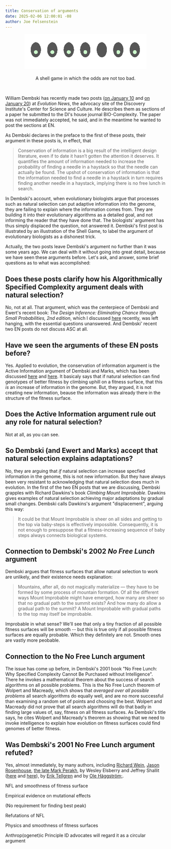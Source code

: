 ```yaml
---
title: Conservation of arguments
date: 2025-02-06 12:00:01 -08
author: Joe Felsenstein
---
```


<div align="center">
<figure><img src="/uploads/2025/Peas.png" alt="[not-too-hard Shell game]"/><figcaption><br>A shell game in which 
the odds are not too bad.</figcaption></figure>
</div>

<p>&nbsp;</p>

William Dembski has recently made two posts ([on January 10](https://evolutionnews.org/2025/01/the-displacement-fallacy-evolutions-shell-game/) and [on January 20](https://evolutionnews.org/2025/01/conservation-of-information-the-history-of-an-idea/)) at
_Evolution News_, the advocacy site of the Discovery Institute's Center for 
Science and Culture.  He describes them as sections of a paper he 
submitted to the DI's house journal BIO-Complexity.  The paper was not 
immediately accepted, he said, and in the meantime he wanted to post the
sections at EN.

As Dembski declares in the preface to the first of these posts, their argument in these posts is, in effect, that

> Conservation of information is a big result of the intelligent design literature, even if to date it hasn’t gotten the attention it deserves. It quantifies the amount of information needed to increase the probability of finding a needle in a haystack so that the needle can actually be found. The upshot of conservation of information is that the information needed to find a needle in a haystack in turn requires finding another needle in a haystack, implying there is no free lunch in search.

In Dembski's account, when evolutionary biologists argue that processes such as natural selection can put 
adaptive information into the genome, they are failing to explain where the information comes from.  They are 
building it into their evolutionary algorithms as a detailed goal, and not informing the reader that they have done that.  The biologists' argument has thus simply displaced the question, not answered it.  Dembski's first post is illustrated by an illustration of the Shell Game, to label the argument of evolutionary biologists as a dishonest trick.

Actually, the two posts leave Dembski's argument no further than it was 
some years ago.  We can deal with it without going into great detail, 
because we have seen these arguments before.  Let's ask, and answer, some brief questions as to what 
was accomplished:

<!--more-->

## Does these posts clarify how his Algorithmically Specified Complexity argument deals with natural selection? ##

No, not at all.  That argument, which was the centerpiece of Dembski and Ewert's recent book: _The Design Inference: Eliminating Chance through Small Probabilities, 2nd edition_, which I discussed [here](https://pandasthumb.org/archives/2024/11/dembskiewert2.html) recently, was left hanging, with 
the essential questions unanswered.  And Dembski' recent two EN posts do not discuss ASC at all.

## Have we seen the arguments of these EN posts before? ##

Yes.  Applied to evolution, the conservation of information argument is 
the Active Information argument of Dembski and Marks, which has been 
discussed [here](https://www.evoinfo.org/papers/2009_ConservationOfInformationInSearch.pdf) and [here](https://bio-complexity.org/ojs/index.php/main/article/download/BIO-C.2013.4/BIO-C.2013.4).  It basicaly says that 
if natural selection can find genotypes of better fitness by climbing 
uphill on a fitness surface, that this _is_ an increase of 
information in the genome.  But, they argued, it is not creating new information, 
beause the information was already there in the structure of 
the fitness surface.

## Does the Active Information argument rule out any role for natural selection? ##

Not at all, as you can see. 

## So Dembski (and Ewert and Marks) accept that natural selection explains adaptations? ##

No, they are arguing that _if_ natural selection can increase 
specfied information in the genome, this is not new 
information.  But they have always been very resistant to 
acknowledging that natural selection does much in 
evolution. In the first of the two EN posts that we 
are discussing, Dembski grapples with Richard Dawkins's 
book _Climbing Mount Improbable_.  Dawkins gives examples of 
natural selection achieving major adaptations by gradual 
small changes.  Dembski calls Dawkins's argument "displacement", 
arguing this way:

> It could be that Mount Improbable is sheer on all sides and getting to the top via baby-steps is effectively impossible. Consequently, it is not enough to presuppose that a fitness-increasing sequence of baby steps always connects biological systems.

## Connection to Dembski's 2002 _No Free Lunch_ argument ##

Dembski argues that fitness surfaces that allow natural selection to work are unlikely, and their existence needs explanation:

> Mountains, after all, do not magically materialize — they have to be formed by some process of mountain formation. Of all the different ways Mount Improbable might have emerged, how many are sheer so that no gradual path to the summit exists? And how many do allow a gradual path to the summit? A Mount Improbable with gradual paths to the top may itself be improbable.

Improbable in what sense?  We'll see that only a tiny fraction of all possible fitness surfaces 
will be smooth -- but this is true only if all possible fitness surfaces are equally probable.  Which they definitely are not.  Smooth ones are vastly more peobable.

## Connection to the No Free Lunch argument ##

The issue has come up before, in Dembski's 2001 book "No Free Lunch: Why Specified Complexity Cannot Be Purchased without Intelligence".  There he invokes a mathematical theorem about the success of search algorithms on all possible problems.  This is the No Free Lunch theorem of Wolpert and Macready, which shows that _averaged over all possible problems_ all search algorithms do equally well, and are no more successful than examining a random set of points and choosing the best.   Wolpert and Macready did not prove that all search algorithms will do that badly in finding large values of, say, fitness on all fitness surfaces.  As Dembski's title says, he cites Wolpert and Macready's theorem as showing that we need to invoke intelligence to explain how evolution on fitness surfaces could find genomes of better fitness.

## Was Dembski's 2001 No Free Lunch argument refuted? ##

Yes, almost immediately, by many authors, including [Richard Wein](http://www.talkorigins.org/design/faqs/nfl/), [Jason Rosenhouse](http://educ.jmu.edu/~rosenhjd/dembski.pdf), [the late Mark Perakh](https://pdfs.semanticscholar.org/7429/ef6c62a9cd544df79f0b21985c42dddf138f.pdf?_ga=2.130757519.169921541.1540934691-51823296.1540934691), by Wesley Elsberry and Jeffrey Shallit ([here](http://www.talkreason.org/articles/eandsdembski.pdf) and [here](https://link.springer.com/content/pdf/10.1007%2Fs11229-009-9542-8.pdf)), by [Erik Tellgren](http://www.talkreason.org/articles/nfl_gavrilets6.pdf) and by [Ole H&auml;ggstr&ouml;m;](https://link.springer.com/content/pdf/10.1007%2Fs10539-006-9040-z.pdf).

NFL and smoothness of fitness surface

Empirical evidence on mutational effects

(No requirement for finding best peak)

Refutations of NFL

Physics and smoothness of fitness surfaces

Anthrop(ogenet)ic Principle
   ID advocates will regard it as a circular argument
   

